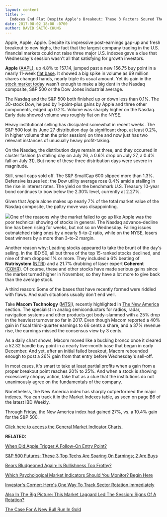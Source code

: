 ```yaml
---
layout: content
title: >-
  Indexes End Flat Despite Apple's Breakout: These 3 Factors Soured The Day
date: 2017-08-02 18:00 -0700
author: DAVID SAITO-CHUNG
---
```






Apple, Apple, Apple. Despite its impressive post-earnings gap-up and fresh breakout to new highs, the fact that the largest company trading in the U.S. financial markets could not raise three major U.S. indexes gave a clue that Wednesday's session wasn't all that satisfying for growth investors.




**Apple** ([AAPL](https://research.investors.com/quote.aspx?symbol=AAPL)), up 4.8% to 157.14, jumped past a new 156.75 buy point in a nearly 11-week [flat base](https://www.investors.com/how-to-invest/investors-corner/when-to-buy-the-basics-of-a-flat-base-a-super-growth-stock-pattern/). It showed a big spike in volume as 69 million shares changed hands, nearly triple its usual amount. Yet its gain in the [stock market today](https://www.investors.com/category/market-trend/stock-market-today/) wasn't enough to make a big dent in the Nasdaq composite, S&P 500 or the Dow Jones industrial average.


The Nasdaq and the S&P 500 both finished up or down less than 0.1%. The 30-stock Dow, helped by 1-point-plus gains by Apple and three other components, edged up 0.2%. Volume was sharply higher on the Nasdaq. Early data showed volume was roughly flat on the NYSE.


Heavy institutional selling has dissipated somewhat in recent weeks. The S&P 500 lost its June 27 distribution day (a significant drop, at least 0.2%, in higher volume than the prior session) on time and now just has two relevant instances of unusually heavy profit-taking.


On the Nasdaq, the distribution days remain at three, and they occurred in cluster fashion (a stalling day on July 26, a 0.6% drop on July 27, a 0.4% fall on July 31). But none of these three distribution days were severe in magnitude.


Still, small caps sold off. The S&P SmallCap 600 slipped more than 1.3%. Defensive issues led; the Dow utility average rose 0.4% amid a stalling in the rise in interest rates. The yield on the benchmark U.S. Treasury 10-year bond continues to bow below the 2.30% level, currently at 2.27%.


Given that Apple alone makes up nearly 7% of the total market value of the Nasdaq composite, the paltry move was disappointing.


![](https://www.investors.com/wp-content/uploads/2017/08/MP080217.png)One of the reasons why the market failed to go up like Apple was the poor technical showing of stocks in general. The Nasdaq advance-decline line has been rising for weeks, but not so on Wednesday. Falling issues outmatched rising ones by a nearly 5-to-2 ratio, while on the NYSE, losers beat winners by a more than 3-to-2 margin.


Another reason why: Leading stocks appeared to take the brunt of the day's selling. In the IBD 50, all but three of the top 15-ranked stocks declined, and nine of them dropped 1% or more. They included a 6% beating of **Nutrisystem** ([NTRI](https://research.investors.com/quote.aspx?symbol=NTRI)) and a 21.7% drubbing of laser expert **Coherent** ([COHR](https://research.investors.com/quote.aspx?symbol=COHR)). Of course, these and other stocks have made serious gains since the market turned higher in November, so they have a lot more to give back than the average stock.


A third reason: Some of the bases that have recently formed were riddled with flaws. And such situations usually don't end well.


Take **Macom Technology** ([MTSI](https://research.investors.com/quote.aspx?symbol=MTSI)), recently highlighted in [The New America](https://www.investors.com/research/the-new-america/macom-sees-gold-in-mining-the-silver-linings-of-data-clouds/) section. The specialist in analog semiconductors for radios, radar, navigation systems and other products got body-slammed with a 25% drop in the heaviest turnover so far in 2017. Even though Macom reported a 40% gain in fiscal third-quarter earnings to 66 cents a share, and a 37% revenue rise, the earnings missed the consensus view by 3 cents.



As a daily chart shows, Macom moved like a bucking bronco once it cleared a 52.32 handle buy point in a nearly five-month base that began in early December. And yet, after an initial failed breakout, Macom rebounded enough to post a 26% gain from that entry before Wednesday's sell-off.


In most cases, it's smart to take at least partial profits when a gain from a proper breakout point reaches 20% to 25%. And when a stock is showing excessively choppy action, take that as a clue that the institutions do not unanimously agree on the fundamentals of the company.


Nonetheless, the New America index has sharply outperformed the major indexes. You can track it in the Market Indexes table, as seen on page B6 of the latest IBD Weekly.


Through Friday, the New America index had gained 27%, vs. a 10.4% gain for the S&P 500.


[Click here to access the General Market Indicator Charts.](https://www.investors.com/wp-content/uploads/2017/08/IBD0208152824GMI.pdf)


**RELATED:**


[When Did Apple Trigger A Follow-On Entry Point?](https://www.investors.com/market-trend/stock-market-today/china-medicals-lead-market-why-apple-has-hit-a-buy-point-now/)


[S&P 500 Futures: These 3 Top Techs Are Soaring On Earnings; 2 Are Buys](https://www.investors.com/market-trend/stock-market-today/sp-500-futures-why-tesla-is-not-a-buy-but-these-2-techs-likely-are/)


[Bears Bludgeoned Again; Is Bullishness Too Frothy?](https://www.investors.com/market-trend/the-big-picture/bears-bludgeoned-again-nasdaq-up-9th-straight-day-is-bullishness-frothy/)


[Which Psychological Market Indicators Should You Monitor? Begin Here](http://research.investors.com/psychological-market-indicators/)


[Investor's Corner: Here's One Way To Track Sector Rotation Immediately](https://www.investors.com/how-to-invest/investors-corner/industry-group-strength-how-to-find-big-stock-winners-veeva-electronic-arts-alibaba/)


[Also In The Big Picture: This Market Laggard Led The Session: Signs Of A Rotation?](https://www.investors.com/market-trend/the-big-picture/this-laggard-group-led-in-dull-up-session-for-indexes-signs-of-new-rotation/)


[The Case For A New Bull Run In Gold](https://www.investors.com/172493/gold-price-could-start-new-uptrend/)





